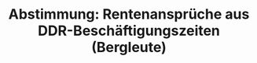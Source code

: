 ---
abstimmung:
  abstimmung: 1
  bundestagssitzung: 212
  legislaturperiode: 18
categories:
- Arbeit
- Soziales
- Rente
data:
- title: Abstimmungsergebnis 20170119_1-data.pdf
  url: /res/abstimmungsliste/20170119_1-data.pdf
- title: Abstimmungsergebnis 20170119_1_xls-data.csv
  url: /res/abstimmungsliste/analyses/20170119_1_xls-data.csv
documents:
- local: /res/abstimmungsdaten/018-212-01/1807903.pdf
  title: Drucksache 18/07903.pdf
  url: http://dip21.bundestag.de/dip21/btd/18/079/1807903.pdf
- local: /res/abstimmungsdaten/018-212-01/1810779.pdf
  title: Drucksache 18/10779.pdf
  url: http://dip21.bundestag.de/dip21/btd/18/107/1810779.pdf
ergebnis:
  cdu/csu:
    enthaltung: 2
    gesamt: 309
    ja: 278
    nein: 0
    nichtabgegeben: 29
    ungueltig: 0
  die.linke:
    enthaltung: 0
    gesamt: 64
    ja: 0
    nein: 52
    nichtabgegeben: 12
    ungueltig: 0
  file: 20170119_1_xls-data.csv
  fraktionslos:
    enthaltung: 0
    gesamt: 1
    ja: 0
    nein: 0
    nichtabgegeben: 1
    ungueltig: 0
  gruenen:
    enthaltung: 55
    gesamt: 63
    ja: 0
    nein: 1
    nichtabgegeben: 7
    ungueltig: 0
  spd:
    enthaltung: 1
    gesamt: 193
    ja: 169
    nein: 0
    nichtabgegeben: 23
    ungueltig: 0
layout: abstimmung
links:
- title: https://www.bundestag.de/parlament/plenum/abstimmung/abstimmung?id=448
  url: https://www.bundestag.de/parlament/plenum/abstimmung/abstimmung?id=448
- title: http://www.abgeordnetenwatch.de/rentenansprueche_fuer_ddr_bergleute-1105-845.html
  url: http://www.abgeordnetenwatch.de/rentenansprueche_fuer_ddr_bergleute-1105-845.html
preview: "Deutscher Bundestag\n\n212. Sitzung des Deutschen Bundestages\nam Donnerstag,\
  \ 19. Januar 2017\n\nEndg\xFCltiges Ergebnis der Namentlichen Abstimmung Nr. 1\n\
  \nBeschlussempfehlung des Ausschusses f\xFCr Arbeit und Soziales (11. Ausschuss)\n\
  zu dem Antrag der Abgeordneten Roland Claus, Matthias W. Birkwald, Caren Lay, weiterer\n\
  Abgeordneter und der Fraktion DIE LINKE.\nKeine Kumpel zweiter Klasse - Rentenanspr\xFC\
  che der Bergleute aus der DDRBraunkohleveredelung wahren\n- Drucksachen 18/7903\
  \ und 18/10779 -\n\nAbgegebene Stimmen insgesamt:\n\n558\n\nNicht abgegebene Stimmen:\n\
  Ja-Stimmen:\n\n72\n447\n\nNein-Stimmen:\n\n53\n\nEnthaltungen:\n\n58\n\nUng\xFC\
  ltige:\n\nBerlin, den 19.01.2017\n\n0\n\nBeginn: 15:55\nEnde: 15:58\n"
tags:
- Bergbau
- Ost-West
- Rente
title: "Abstimmung: Rentenanspr\xFCche aus DDR-Besch\xE4ftigungszeiten (Bergleute)"
---